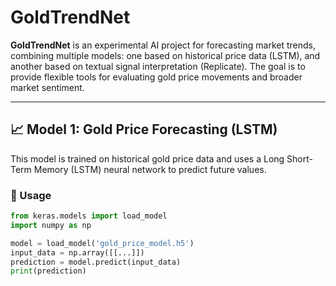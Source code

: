 # GoldTrendNet

**GoldTrendNet** is an experimental AI project for forecasting market trends, combining multiple models: one based on historical price data (LSTM), and another based on textual signal interpretation (Replicate). The goal is to provide flexible tools for evaluating gold price movements and broader market sentiment.

---

## 📈 Model 1: Gold Price Forecasting (LSTM)

This model is trained on historical gold price data and uses a Long Short-Term Memory (LSTM) neural network to predict future values.

### 🔧 Usage

```python
from keras.models import load_model
import numpy as np

model = load_model('gold_price_model.h5')
input_data = np.array([[...]])
prediction = model.predict(input_data)
print(prediction)

